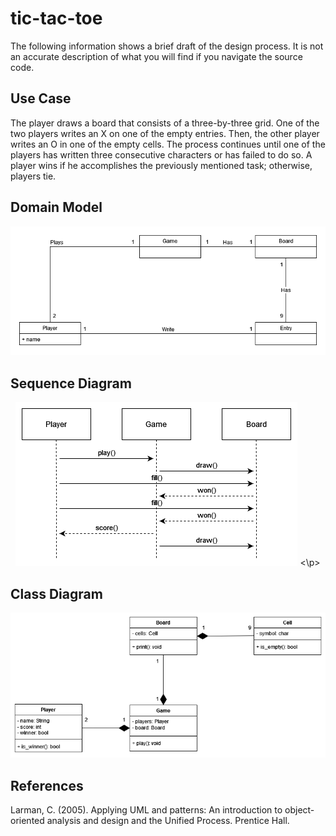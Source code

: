 # tic-tac-toe

The following information shows a brief draft of the design process. It is not an accurate description of what you will find if you navigate the source code.

## Use Case

The player draws a board that consists of a three-by-three grid. One of the two players writes an X on one of the empty entries. Then, the other player writes an O in one of the empty cells. The process continues until one of the players has written three consecutive characters or has failed to do so. A player wins if he accomplishes the previously mentioned task; otherwise, players tie.

## Domain Model

![](/docs/GameDomainModel.png)

## Sequence Diagram

<p align="center">
<img src="docs/GameSequenceDiagram.png">
<\p>

## Class Diagram

![](/docs/GameClassDiagram.png)

## References

Larman, C. (2005). Applying UML and patterns: An introduction to object-oriented analysis and design and the Unified Process. Prentice Hall.